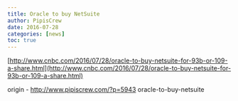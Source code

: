 ```yaml
---
title: Oracle to buy NetSuite
author: PipisCrew
date: 2016-07-28
categories: [news]
toc: true
---
```


[http://www.cnbc.com/2016/07/28/oracle-to-buy-netsuite-for-93b-or-109-a-share.html](http://www.cnbc.com/2016/07/28/oracle-to-buy-netsuite-for-93b-or-109-a-share.html)

origin - http://www.pipiscrew.com/?p=5943 oracle-to-buy-netsuite